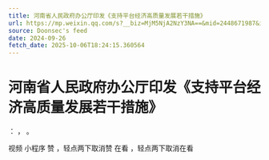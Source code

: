 ```yaml
---
title: 河南省人民政府办公厅印发《支持平台经济高质量发展若干措施》
url: https://mp.weixin.qq.com/s?__biz=MjM5NjA2NzY3NA==&mid=2448671987&idx=3&sn=8b98d7253a1d5ce9bccd4d62a9e6c2d1
source: Doonsec's feed
date: 2024-09-26
fetch_date: 2025-10-06T18:24:15.360564
---
```


# 河南省人民政府办公厅印发《支持平台经济高质量发展若干措施》

：
，
。

视频
小程序
赞
，轻点两下取消赞
在看
，轻点两下取消在看